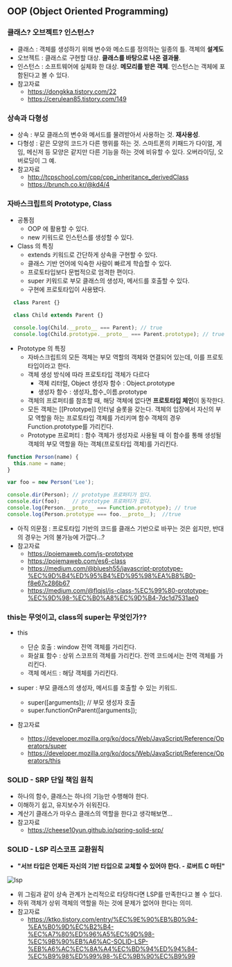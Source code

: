 ## OOP (Object Oriented Programming)
### 클래스? 오브젝트? 인스턴스?
- 클래스 : 객체를 생성하기 위해 변수와 메소드를 정의하는 일종의 틀. 객체의 **설계도**
- 오브젝트 : 클래스로 구현할 대상. **클래스를 바탕으로 나온 결과물**.
- 인스턴스 : 소프트웨어에 실체화 한 대상. **메모리를 받은 객체**. 인스턴스는 객체에 포함된다고 볼 수 있다.
- 참고자료
  - https://dongkka.tistory.com/22
  - https://cerulean85.tistory.com/149

### 상속과 다형성
- 상속 : 부모 클래스의 변수와 메서드를 물려받아서 사용하는 것. **재사용성**.
- 다형성 : 같은 모양의 코드가 다른 행위를 하는 것. 스마트폰의 키패드가 다이얼, 게임, 메신저 등 모양은 같지만 다른 기능을 하는 것에 비유할 수 있다. 오버라이딩, 오버로딩이 그 예.
- 참고자료
  - http://tcpschool.com/cpp/cpp_inheritance_derivedClass
  - https://brunch.co.kr/@kd4/4
### 자바스크립트의 Prototype, Class
- 공통점
  - OOP 에 활용할 수 있다.
  - new 키워드로 인스턴스를 생성할 수 있다.
- Class 의 특징
  - extends 키워드로 간단하게 상속을 구현할 수 있다.
  - 클래스 기반 언어에 익숙한 사람이 빠르게 학습할 수 있다.
  - 프로토타입보다 문법적으로 엄격한 편이다.
  - super 키워드로 부모 클래스의 생성자, 메서드를 호출할 수 있다.
  - 구현에 프로토타입이 사용됐다.
```javascript
  class Parent {}

  class Child extends Parent {}

  console.log(Child.__proto__ === Parent); // true
  console.log(Child.prototype.__proto__ === Parent.prototype); // true
```
- Prototype 의 특징
  - 자바스크립트의 모든 객체는 부모 역할의 객체와 연결되어 있는데, 이를 프로토타입이라고 한다.
  - 객체 생성 방식에 따라 프로토타입 객체가 다르다
    - 객체 리터럴, Object 생성자 함수 : Object.prototype
    - 생성자 함수 : 생성자_함수_이름.prototype
  - 객체의 프로퍼티를 참조할 때, 해당 객체에 없다면 **프로토타입 체인**이 동작한다.
  - 모든 객체는 [[Prototype]] 인터널 슬롯을 갖는다. 객체의 입장에서 자신의 부모 역할을 하는 프로토타입 객체를 가리키며 함수 객체의 경우 Function.prototype를 가리킨다.
  - Prototype 프로퍼티 : 함수 객체가 생성자로 사용될 때 이 함수를 통해 생성될 객체의 부모 역할을 하는 객체(프로토타입 객체)를 가리킨다.
```javascript
function Person(name) {
  this.name = name;
}

var foo = new Person('Lee');

console.dir(Person); // prototype 프로퍼티가 있다.
console.dir(foo);    // prototype 프로퍼티가 없다.
console.log(Person.__proto__ === Function.prototype); // true
console.log(Person.prototype === foo.__proto__);  //true
```
- 아직 의문점 : 프로토타입 기반의 코드를 클래스 기반으로 바꾸는 것은 쉽지만, 반대의 경우는 거의 불가능에 가깝다...?
- 참고자료
  - https://poiemaweb.com/js-prototype
  - https://poiemaweb.com/es6-class
  - https://medium.com/@bluesh55/javascript-prototype-%EC%9D%B4%ED%95%B4%ED%95%98%EA%B8%B0-f8e67c286b67
  - https://medium.com/@flqjsl/js-class-%EC%99%80-prototype-%EC%9D%98-%EC%B0%A8%EC%9D%B4-7dc1d7531ae0

### this는 무엇이고, class의 super는 무엇인가??
- this
  - 단순 호출 : window 전역 객체를 가리킨다.
  - 화살표 함수 : 상위 스코프의 객체를 가리킨다. 전역 코드에서는 전역 객체를 가리킨다.
  - 객체 메서드 : 해당 객체를 가리킨다.
- super : 부모 클래스의 생성자, 메서드를 호출할 수 있는 키워드.
  - super([arguments]); // 부모 생성자 호출
  - super.functionOnParent([arguments]);
  
- 참고자료
  - https://developer.mozilla.org/ko/docs/Web/JavaScript/Reference/Operators/super
  - https://developer.mozilla.org/ko/docs/Web/JavaScript/Reference/Operators/this

### SOLID - SRP 단일 책임 원칙
- 하나의 함수, 클래스는 하나의 기능만 수행해야 한다.
- 이해하기 쉽고, 유지보수가 쉬워진다.
- 계산기 클래스가 마우스 클래스의 역할을 한다고 생각해보면...
- 참고자료
  - https://cheese10yun.github.io/spring-solid-srp/

### SOLID - LSP 리스코프 교환원칙
- **"서브 타입은 언제든 자신의 기반 타입으로 교체할 수 있어야 한다. - 로버트 C 마틴"**

![lsp](https://t1.daumcdn.net/cfile/tistory/99367B345BBEF0A332)

- 위 그림과 같이 상속 관계가 논리적으로 타당하다면 LSP를 만족한다고 볼 수 있다.
- 하위 객체가 상위 객체의 역할을 하는 것에 문제가 없어야 한다는 의미.
- 참고자료
  - https://ktko.tistory.com/entry/%EC%9E%90%EB%B0%94-%EA%B0%9D%EC%B2%B4-%EC%A7%80%ED%96%A5%EC%9D%98-%EC%9B%90%EB%A6%AC-SOLID-LSP-%EB%A6%AC%EC%8A%A4%EC%BD%94%ED%94%84-%EC%B9%98%ED%99%98-%EC%9B%90%EC%B9%99
